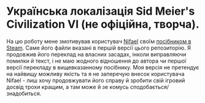 # Українська локалізація Sid Meier's Civilization VI (не офіційна, творча).

На цю роботу мене змотивував користувач [Nifael](https://www.buymeacoffee.com/nifael) своїм [посібником в Steam](https://steamcommunity.com/sharedfiles/filedetails/?id=2868716728). Саме його файли вказані в першій версії цього репозиторію.
Я продовжив його переклад на власних засадах, інколи виправляючи помилки й текст, і не маю жодного відношення до автора чи першої версії перекладу в вищевказанному посібнику. Моя версія не претендує на найвищу можливу якість та я не заперечую внесок користувача Nifael - лиш хочу продовжувати його справу й зробити свій ігровий досвід трохи кращим, а там може й зе комусь сподобається/знадобиться.
